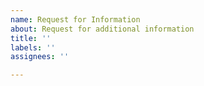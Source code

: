 ```yaml
---
name: Request for Information
about: Request for additional information
title: ''
labels: ''
assignees: ''

---
```



